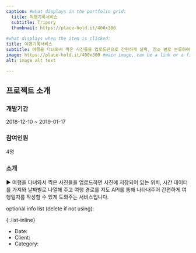 ```yaml
---
caption: #what displays in the portfolio grid:
  title: 여행기록서비스
  subtitle: Tripory
  thumbnail: https://place-hold.it/400x300
  
#what displays when the item is clicked:
title: 여행기록서비스
subtitle: 여행을 다녀와서 찍은 사진들을 업로드만으로 간편하게 날짜, 장소 별로 분류하여 여행일지를 기록하는 서비스
image: https://place-hold.it/400x300 #main image, can be a link or a file in assets/img/portfolio
alt: image alt text

---
```

## 프로젝트 소개
### 개발기간
2018-12-10 ~ 2019-01-17

### 참여인원
4명

### 소개
▶ 여행을 다녀와서 찍은 사진들을 업로드하면 사진에 저장되어 있는 위치, 시간 데이터를 가져와 날짜별로 나열해 주고 여행 경로를 지도 API를 통해 나타내주어 간편하게 여행일지를 작성할 수 있게 도와주는 서비스입니다.

optional info list (delete if not using):

{:.list-inline} 
- Date: 
- Client: 
- Category: 

